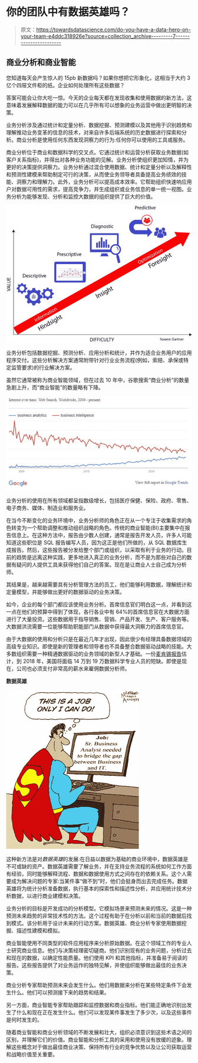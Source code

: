 # 你的团队中有数据英雄吗？

> 原文：<https://towardsdatascience.com/do-you-have-a-data-hero-on-your-team-e4ddc318926e?source=collection_archive---------7----------------------->

## 商业分析和商业智能

您知道每天会产生惊人的 15pb 新数据吗？如果你想把它形象化，这相当于大约 3 亿个四屉文件柜的纸。企业如何处理所有这些数据？

答案可能会让你大吃一惊。今天的企业每天都在发现收集和使用数据的新方法，这意味着发展解释数据的能力可以在几乎所有可以想象的业务运营中做出更明智的决策。

业务分析涉及通过统计和定量分析、数据挖掘、预测建模以及其他用于识别趋势和理解推动业务变革的信息的技术，对来自许多后端系统的历史数据进行探索和分析。商业分析是使用任何东西发现洞察力的行为:任何你可以使用的工具或服务。

商业分析位于商业和数据科学的交叉点。它通过统计和运营分析获取业务数据(如客户关系指标)，并得出对各种业务功能的见解。业务分析使组织更加知情，并为更好的决策提供洞察力。业务分析通过混合使用数据、统计和定量分析以及解释性和预测性建模来帮助制定可行的决策，从而使业务领导者具备提高业务绩效的技能、洞察力和理解力。此外，业务分析可以提高成本效率。它帮助组织快速响应用户对数据可用性的需求，提高竞争力，并生成组织或业务信息的单一统一视图。业务分析为能够发现、分析和监控大数据的组织提供了巨大的价值。

![](img/1010fd148839f826d1b0a84b47e62af5.png)

业务分析包括数据挖掘、预测分析、应用分析和统计，并作为适合业务用户的应用程序交付。这些分析解决方案通常附带针对行业业务流程(例如，索赔、承保或特定监管要求)的行业解决方案。

虽然它通常被称为商业智能领域，但在过去 10 年中，谷歌搜索“商业分析”的数量急剧上升，而“商业智能”的数量略有下降。

![](img/14e9530210d65623c91daeca22a5007c.png)

业务分析的使用在所有领域都呈指数级增长，包括医疗保健、保险、政府、零售、电子商务、媒体、制造业和服务业。

在当今不断变化的业务环境中，业务分析师的角色正在从一个专注于收集需求的角色转变为一个帮助调整和推动组织战略的角色。传统的商业智能(BI)主要集中在报告信息上。在这种方法中，报告由少数人创建，通常是报告开发人员，许多人可能知道这些职位是 SQL 报告编写人员，因为这正是他们所做的，从 SQL 数据库生成报告。然后，这些报告被分发给整个部门或组织，以采取有利于业务的行动。目前的趋势是远离这种实践，更多地进入真正的业务分析，而不是为那些对自己的数据有疑问的人提供工具来获得他们自己的答案。现在是让商业人士自己成为分析师。

其结果是，越来越需要具有分析管理方法的员工，他们能够利用数据，理解统计和定量模型，并能够做出更好的数据驱动的业务决策。

如今，企业的每个部门都应该使用业务分析。首席信息官们明白这一点，并看到这一点在他们的预算中得到了体现，各行各业中有 64%的首席信息官在大数据方面进行了大量投资。这些数据用于指导销售、营销、产品开发、生产、客户服务等。大数据洪流需要一位能够帮助职能部门从数据中获得最大洞察力的首席信息官。

由于大数据的使用和分析只是在最近几年才出现，因此很少有经理具备数据领域的高级专业知识。即使是新的管理者和领导者也不具备整合数据驱动战略的技能。大多数组织需要一种精通数据驱动的业务领域的新型人才基础。一份[麦肯锡报告](https://www.mckinsey.com/business-functions/digital-mckinsey/our-insights/big-data-the-next-frontier-for-innovation)估计，到 2018 年，美国将面临 14 万到 19 万数据科学专业人员的短缺。即使是现在，公司也必须支付非常高的薪水来雇佣数据分析师。

**数据英雄**

![](img/2d262f63cb6305a5ae3f04c904634659.png)

这种新方法是对*数据英雄*的发展:在日益以数据为基础的商业环境中，数据英雄是不可或缺的资产。数据英雄需要了解业务，并在支持业务流程的系统如何工作方面有经验，同时能够解释流程、数据和数据使用方式之间存在的依赖关系。这个人需要成为解决问题的专家:当某件事“做不到”时，他们会挺身而出去完成任务。数据英雄将为统计分析准备数据，执行基本的探索性和描述性分析，并应用统计技术分析数据，以进行商业建模和决策。

业务分析的目标是开发成功的分析模型。它模拟场景来预测未来的情况。这是一种预测未来趋势的非常技术性的方法。这个过程有助于在分析以前和当前的数据后找到模式。该分析用于设计未来的行动方案。数据英雄、商业分析专家使用数据挖掘、描述性建模和模拟。

商业智能使用不同类型的软件应用程序来分析原始数据。在这个领域工作的专业人士研究商业信息。他们与决策经理密切磋商。他们识别现有的业务问题，分析过去和现在的数据，以确定性能质量。他们使用 KPI 和其他指标，并准备易于阅读的报告。这些报告提供了对业务运作的独特见解，并使组织能够做出最佳的业务决策。

商业分析专家帮助预测未来会发生什么。他们用数据来分析在某些特定条件下会发生什么。他们可以预测接下来的趋势和结果。

另一方面，商业智能专家帮助跟踪和监控数据和商业指标。他们能正确地识别出发生了什么和现在正在发生什么。他们可以发现某件事发生了多少次，以及这些事件是何时发生的。

随着商业智能和商业分析领域的不断发展和壮大，组织必须意识到这些术语之间的区别，并理解它们的价值。商业智能和分析工具的采用和使用没有放缓的迹象。理解这些概念对于做出最佳商业决策、保持所有行业的竞争优势以及让公司获取运营和战略价值至关重要。